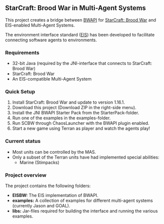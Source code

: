 ## StarCraft: Brood War in Multi-Agent Systems

This project creates a bridge between [BWAPI](https://code.google.com/p/bwapi/ "BWAPI") for [StarCraft: Brood War](http://us.blizzard.com/en-us/games/sc/ "StarCraft: Brood War") and EIS-enabled Multi-Agent Systems. 

The environment interface standard ([EIS](https://github.com/eishub/eis/wiki "EIS")) has been developed to facilitate connecting software agents to environments. 

### Requirements
* 32-bit Java (required by the JNI-interface that connects to StarCraft: Brood War)
* StarCraft: Brood War
* An EIS-compatible Multi-Agent System

### Quick Setup
1. Install StarCraft: Brood War and update to version 1.16.1.
3. Download this project (Download ZIP in the right-side menu).
4. Install the JNI BWAPI Starter Pack from the StarterPack-folder.
5. Run one of the examples in the examples-folder.
6. Run SCBW through ChaosLauncher with the BWAPI plugin enabled.
7. Start a new game using Terran as player and watch the agents play!

### Current status

- Most units can be controlled by the MAS.
- Only a subset of the Terran units have had implemented special abilities:
	- Marine (Stimpacks)

### Project overview
The project contains the following folders:

* **EISBW:** The EIS implementation of BWAPI. 
* **examples:** A collection of examples for different multi-agent systems (currently Jason and GOAL).
* **libs:** Jar-files required for building the interface and running the various examples.